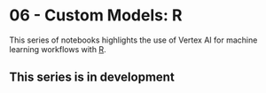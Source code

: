 # 06 - Custom Models: R
This series of notebooks highlights the use of Vertex AI for machine learning workflows with [R](https://www.r-project.org/).

## This series is in development
